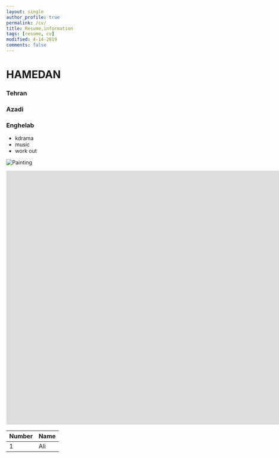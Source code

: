 ```yaml
---
layout: single
author_profile: true
permalink: /cv/
title: Resume,information
tags: [resume, cv]
modified: 4-14-2019
comments: false
---
```



# HAMEDAN



### Tehran


### Azadi
### Enghelab

- kdrama
- music
- work out






![Painting](.jpg)


<iframe width="1691" height="680" src="https://www.youtube.com/embed/LOTtWzX3Wp4" title="The STRANGE Reason He's The World's Best Climber" frameborder="0" allow="accelerometer; autoplay; clipboard-write; encrypted-media; gyroscope; picture-in-picture" allowfullscreen></iframe>


|  Number | Name |
|---------|------|
|1        | Ali  |
